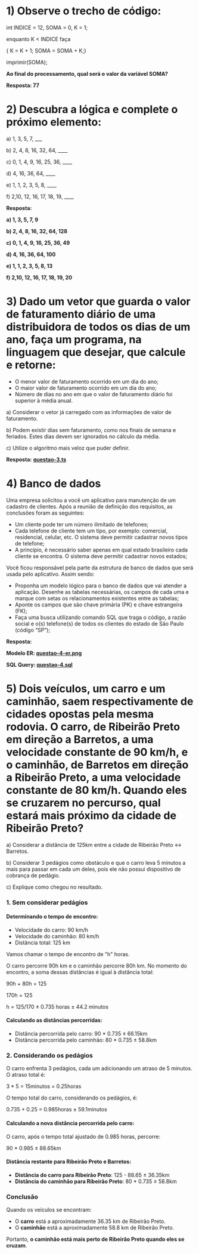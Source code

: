 # 1) Observe o trecho de código:

int INDICE = 12, SOMA = 0, K = 1;

enquanto K < INDICE faça

{ K = K + 1; SOMA = SOMA + K;}

imprimir(SOMA);


**Ao final do processamento, qual será o valor da variável SOMA?**

**Resposta: 77**

# 2) Descubra a lógica e complete o próximo elemento:

a) 1, 3, 5, 7, ___

b) 2, 4, 8, 16, 32, 64, ____

c) 0, 1, 4, 9, 16, 25, 36, ____

d) 4, 16, 36, 64, ____

e) 1, 1, 2, 3, 5, 8, ____

f) 2,10, 12, 16, 17, 18, 19, ____

**Resposta:**

**a) 1, 3, 5, 7, 9**

**b) 2, 4, 8, 16, 32, 64, 128**

**c) 0, 1, 4, 9, 16, 25, 36, 49**

**d) 4, 16, 36, 64, 100**

**e) 1, 1, 2, 3, 5, 8, 13**

**f) 2,10, 12, 16, 17, 18, 19, 20**

# 3) Dado um vetor que guarda o valor de faturamento diário de uma distribuidora de todos os dias de um ano, faça um programa, na linguagem que desejar, que calcule e retorne:

- O menor valor de faturamento ocorrido em um dia do ano;
- O maior valor de faturamento ocorrido em um dia do ano;
- Número de dias no ano em que o valor de faturamento diário foi superior à média anual.

a) Considerar o vetor já carregado com as informações de valor de faturamento.

b) Podem existir dias sem faturamento, como nos finais de semana e feriados. Estes dias devem ser ignorados no cálculo da média.

c) Utilize o algoritmo mais veloz que puder definir.

**Resposta:**
**[questao-3.ts](./questao-3.ts)**

# 4) Banco de dados

Uma empresa solicitou a você um aplicativo para manutenção de um cadastro de clientes. Após a reunião de definição dos requisitos, as conclusões foram as seguintes:

- Um cliente pode ter um número ilimitado de telefones;
- Cada telefone de cliente tem um tipo, por exemplo: comercial, residencial, celular, etc. O sistema deve permitir cadastrar novos tipos de telefone;
- A princípio, é necessário saber apenas em qual estado brasileiro cada cliente se encontra. O sistema deve permitir cadastrar novos estados;

Você ficou responsável pela parte da estrutura de banco de dados que será usada pelo aplicativo. Assim sendo:

- Proponha um modelo lógico para o banco de dados que vai atender a aplicação. Desenhe as tabelas necessárias, os campos de cada uma e marque com setas os relacionamentos existentes entre as tabelas;
- Aponte os campos que são chave primária (PK) e chave estrangeira (FK);
- Faça uma busca utilizando comando SQL que traga o código, a razão social e o(s) telefone(s) de todos os clientes do estado de São Paulo (código “SP”);

**Resposta:**

**Modelo ER: [questao-4-er.png](./questao-4-er.png)**

**SQL Query: [questao-4.sql](./questao-4.sql)**

# 5) Dois veículos, um carro e um caminhão, saem respectivamente de cidades opostas pela mesma rodovia. O carro, de Ribeirão Preto em direção a Barretos, a uma velocidade constante de 90 km/h, e o caminhão, de Barretos em direção a Ribeirão Preto, a uma velocidade constante de 80 km/h. Quando eles se cruzarem no percurso, qual estará mais próximo da cidade de Ribeirão Preto?

a) Considerar a distância de 125km entre a cidade de Ribeirão Preto <-> Barretos.

b) Considerar 3 pedágios como obstáculo e que o carro leva 5 minutos a mais para passar em cada um deles, pois ele não possui dispositivo de cobrança de pedágio.

c) Explique como chegou no resultado.

### 1. Sem considerar pedágios

#### Determinando o tempo de encontro:

- Velocidade do carro: 90 km/h
- Velocidade do caminhão: 80 km/h
- Distância total: 125 km

Vamos chamar o tempo de encontro de "h" horas.

O carro percorre 90h km e o caminhão percorre 80h km. No momento do encontro, a soma dessas distâncias é igual à distância total:

90h + 80h = 125

170h = 125

h = 125/170 ± 0.735 horas ± 44.2 minutos

#### Calculando as distâncias percorridas:

- Distância percorrida pelo carro: 90 * 0.735 ± 66.15km
- Distância percorrida pelo caminhão: 80 * 0.735 ± 58.8km

### 2. Considerando os pedágios

O carro enfrenta 3 pedágios, cada um adicionando um atraso de 5 minutos. O atraso total é:

3 * 5 = 15minutos = 0.25horas

O tempo total do carro, considerando os pedágios, é:

0.735 + 0.25 = 0.985horas ± 59.1minutos

#### Calculando a nova distância percorrida pelo carro:

O carro, após o tempo total ajustado de 0.985 horas, percorre:

90 * 0.985 ± 88.65km

#### Distância restante para Ribeirão Preto e Barretos:

- **Distância do carro para Ribeirão Preto**: 125 - 88.65 ± 36.35km
- **Distância do caminhão para Ribeirão Preto**: 80 * 0.735 ± 58.8km

### Conclusão

Quando os veículos se encontram:

- O **carro** está a aproximadamente 36.35 km de Ribeirão Preto.
- O **caminhão** está a aproximadamente 58.8 km de Ribeirão Preto.

Portanto, **o caminhão está mais perto de Ribeirão Preto quando eles se cruzam**.
